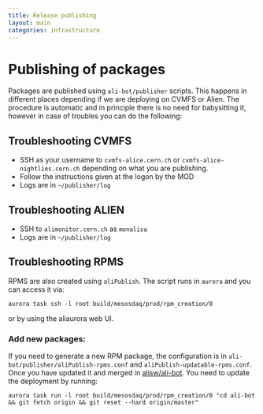 ```yaml
---
title: Release publishing
layout: main
categories: infrastructure
---
```

# Publishing of packages

Packages are published using `ali-bot/publisher` scripts. This happens in
different places depending if we are deploying on CVMFS or Alien. The procedure
is automatic and in principle there is no need for babysitting it, however in
case of troubles you can do the following:

## Troubleshooting CVMFS

* SSH as your username to `cvmfs-alice.cern.ch` or
  `cvmfs-alice-nightlies.cern.ch` depending on
  what you are publishing.
* Follow the instructions given at the logon by the MOD
* Logs are in `~/publisher/log`

## Troubleshooting ALIEN

* SSH to `alimonitor.cern.ch` as `monalisa`
* Logs are in `~/publisher/log`

## Troubleshooting RPMS

RPMS are also created using `aliPublish`. The script runs in `aurora` and you can access it via:

```
aurora task ssh -l root build/mesosdaq/prod/rpm_creation/0
```

or by using the aliaurora web UI. 

### Add new packages:

If you need to generate a new RPM package, the configuration is in `ali-bot/publisher/aliPublish-rpms.conf` and `aliPublish-updatable-rpms.conf`. Once you have updated it and merged in [alisw/ali-bot](https://github.com/alisw/ali-bot). You need to update the deployment by running:

```
aurora task run -l root build/mesosdaq/prod/rpm_creation/0 "cd ali-bot && git fetch origin && git reset --hard origin/master"
```
